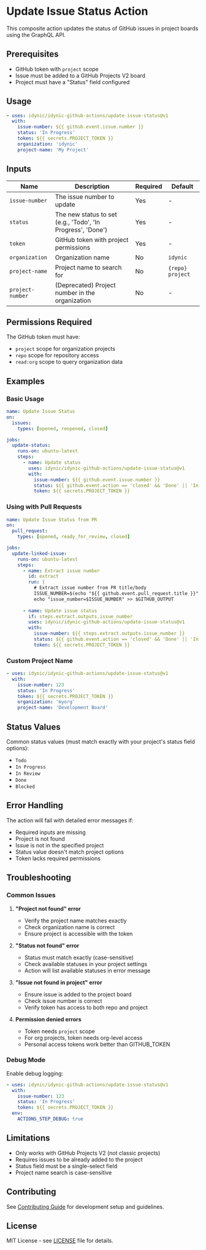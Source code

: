 # Update Issue Status Action

This composite action updates the status of GitHub issues in project boards using the GraphQL API.

## Prerequisites

- GitHub token with `project` scope
- Issue must be added to a GitHub Projects V2 board
- Project must have a "Status" field configured

## Usage

```yaml
- uses: idynic/idynic-github-actions/update-issue-status@v1
  with:
    issue-number: ${{ github.event.issue.number }}
    status: 'In Progress'
    token: ${{ secrets.PROJECT_TOKEN }}
    organization: 'idynic'
    project-name: 'My Project'
```

## Inputs

| Name | Description | Required | Default |
|------|-------------|----------|---------|
| `issue-number` | The issue number to update | Yes | - |
| `status` | The new status to set (e.g., 'Todo', 'In Progress', 'Done') | Yes | - |
| `token` | GitHub token with project permissions | Yes | - |
| `organization` | Organization name | No | `idynic` |
| `project-name` | Project name to search for | No | `{repo} project` |
| `project-number` | (Deprecated) Project number in the organization | No | - |

## Permissions Required

The GitHub token must have:
- `project` scope for organization projects
- `repo` scope for repository access
- `read:org` scope to query organization data

## Examples

### Basic Usage

```yaml
name: Update Issue Status
on:
  issues:
    types: [opened, reopened, closed]

jobs:
  update-status:
    runs-on: ubuntu-latest
    steps:
      - name: Update status
        uses: idynic/idynic-github-actions/update-issue-status@v1
        with:
          issue-number: ${{ github.event.issue.number }}
          status: ${{ github.event.action == 'closed' && 'Done' || 'In Progress' }}
          token: ${{ secrets.PROJECT_TOKEN }}
```

### Using with Pull Requests

```yaml
name: Update Issue Status from PR
on:
  pull_request:
    types: [opened, ready_for_review, closed]

jobs:
  update-linked-issue:
    runs-on: ubuntu-latest
    steps:
      - name: Extract issue number
        id: extract
        run: |
          # Extract issue number from PR title/body
          ISSUE_NUMBER=$(echo "${{ github.event.pull_request.title }}" | grep -o '#[0-9]\+' | head -1 | tr -d '#')
          echo "issue_number=$ISSUE_NUMBER" >> $GITHUB_OUTPUT
      
      - name: Update issue status
        if: steps.extract.outputs.issue_number
        uses: idynic/idynic-github-actions/update-issue-status@v1
        with:
          issue-number: ${{ steps.extract.outputs.issue_number }}
          status: ${{ github.event.action == 'closed' && 'Done' || 'In Review' }}
          token: ${{ secrets.PROJECT_TOKEN }}
```

### Custom Project Name

```yaml
- uses: idynic/idynic-github-actions/update-issue-status@v1
  with:
    issue-number: 123
    status: 'In Progress'
    token: ${{ secrets.PROJECT_TOKEN }}
    organization: 'myorg'
    project-name: 'Development Board'
```

## Status Values

Common status values (must match exactly with your project's status field options):
- `Todo`
- `In Progress`
- `In Review`
- `Done`
- `Blocked`

## Error Handling

The action will fail with detailed error messages if:
- Required inputs are missing
- Project is not found
- Issue is not in the specified project
- Status value doesn't match project options
- Token lacks required permissions

## Troubleshooting

### Common Issues

1. **"Project not found" error**
   - Verify the project name matches exactly
   - Check organization name is correct
   - Ensure project is accessible with the token

2. **"Status not found" error**
   - Status must match exactly (case-sensitive)
   - Check available statuses in your project settings
   - Action will list available statuses in error message

3. **"Issue not found in project" error**
   - Ensure issue is added to the project board
   - Check issue number is correct
   - Verify token has access to both repo and project

4. **Permission denied errors**
   - Token needs `project` scope
   - For org projects, token needs org-level access
   - Personal access tokens work better than GITHUB_TOKEN

### Debug Mode

Enable debug logging:
```yaml
- uses: idynic/idynic-github-actions/update-issue-status@v1
  with:
    issue-number: 123
    status: 'In Progress'
    token: ${{ secrets.PROJECT_TOKEN }}
  env:
    ACTIONS_STEP_DEBUG: true
```

## Limitations

- Only works with GitHub Projects V2 (not classic projects)
- Requires issues to be already added to the project
- Status field must be a single-select field
- Project name search is case-sensitive

## Contributing

See [Contributing Guide](../CONTRIBUTING.md) for development setup and guidelines.

## License

MIT License - see [LICENSE](../LICENSE) file for details.